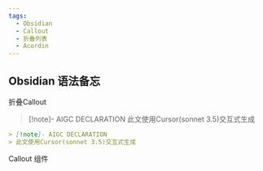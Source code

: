 ```yaml
---
tags:
  - Obsidian
  - Callout
  - 折叠列表
  - Acordin
---
```

## Obsidian 语法备忘

折叠Callout

> [!note]- AIGC DECLARATION
> 此文使用Cursor(sonnet 3.5)交互式生成

```Markdown
> [!note]- AIGC DECLARATION
> 此文使用Cursor(sonnet 3.5)交互式生成
```
Callout 组件